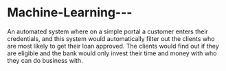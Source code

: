 # Machine-Learning---
An automated system where on a simple portal a customer enters their credentials, and this system would automatically filter out the clients who are most likely to get their loan approved. The clients would find out if they are eligible and the bank would only invest their time and money with who they can do business with.
